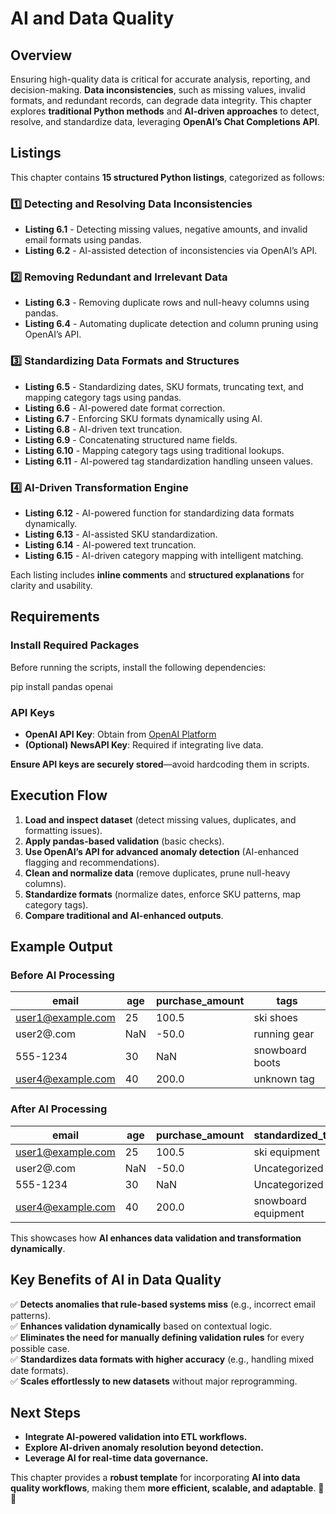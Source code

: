 # **AI and Data Quality**  

## **Overview**  
Ensuring high-quality data is critical for accurate analysis, reporting, and decision-making. **Data inconsistencies**, such as missing values, invalid formats, and redundant records, can degrade data integrity. This chapter explores **traditional Python methods** and **AI-driven approaches** to detect, resolve, and standardize data, leveraging **OpenAI’s Chat Completions API**.  

## **Listings**  
This chapter contains **15 structured Python listings**, categorized as follows:  

### **1️⃣ Detecting and Resolving Data Inconsistencies**  
- **Listing 6.1** - Detecting missing values, negative amounts, and invalid email formats using pandas.  
- **Listing 6.2** - AI-assisted detection of inconsistencies via OpenAI’s API.  

### **2️⃣ Removing Redundant and Irrelevant Data**  
- **Listing 6.3** - Removing duplicate rows and null-heavy columns using pandas.  
- **Listing 6.4** - Automating duplicate detection and column pruning using OpenAI’s API.  

### **3️⃣ Standardizing Data Formats and Structures**  
- **Listing 6.5** - Standardizing dates, SKU formats, truncating text, and mapping category tags using pandas.  
- **Listing 6.6** - AI-powered date format correction.  
- **Listing 6.7** - Enforcing SKU formats dynamically using AI.  
- **Listing 6.8** - AI-driven text truncation.  
- **Listing 6.9** - Concatenating structured name fields.  
- **Listing 6.10** - Mapping category tags using traditional lookups.  
- **Listing 6.11** - AI-powered tag standardization handling unseen values.  

### **4️⃣ AI-Driven Transformation Engine**  
- **Listing 6.12** - AI-powered function for standardizing data formats dynamically.  
- **Listing 6.13** - AI-assisted SKU standardization.  
- **Listing 6.14** - AI-powered text truncation.  
- **Listing 6.15** - AI-driven category mapping with intelligent matching.  

Each listing includes **inline comments** and **structured explanations** for clarity and usability.  

## **Requirements**  

### **Install Required Packages**  
Before running the scripts, install the following dependencies:  

pip install pandas openai  

### **API Keys**  
- **OpenAI API Key**: Obtain from [OpenAI Platform](https://platform.openai.com)  
- **(Optional) NewsAPI Key**: Required if integrating live data.  

**Ensure API keys are securely stored**—avoid hardcoding them in scripts.  

## **Execution Flow**  
1. **Load and inspect dataset** (detect missing values, duplicates, and formatting issues).  
2. **Apply pandas-based validation** (basic checks).  
3. **Use OpenAI’s API for advanced anomaly detection** (AI-enhanced flagging and recommendations).  
4. **Clean and normalize data** (remove duplicates, prune null-heavy columns).  
5. **Standardize formats** (normalize dates, enforce SKU patterns, map category tags).  
6. **Compare traditional and AI-enhanced outputs**.  

## **Example Output**  

### **Before AI Processing**  
| email             | age | purchase_amount | tags             |  
|------------------|-----|----------------|-----------------|  
| user1@example.com | 25  | 100.5          | ski shoes       |  
| user2@.com       | NaN | -50.0          | running gear    |  
| 555-1234        | 30  | NaN            | snowboard boots |  
| user4@example.com | 40  | 200.0          | unknown tag     |  

### **After AI Processing**  
| email             | age | purchase_amount | standardized_tags   |  
|------------------|-----|----------------|---------------------|  
| user1@example.com | 25  | 100.5          | ski equipment      |  
| user2@.com       | NaN | -50.0          | Uncategorized      |  
| 555-1234        | 30  | NaN            | Uncategorized      |  
| user4@example.com | 40  | 200.0          | snowboard equipment |  

This showcases how **AI enhances data validation and transformation dynamically**.  

## **Key Benefits of AI in Data Quality**  
✅ **Detects anomalies that rule-based systems miss** (e.g., incorrect email patterns).  
✅ **Enhances validation dynamically** based on contextual logic.  
✅ **Eliminates the need for manually defining validation rules** for every possible case.  
✅ **Standardizes data formats with higher accuracy** (e.g., handling mixed date formats).  
✅ **Scales effortlessly to new datasets** without major reprogramming.  

## **Next Steps**  
- **Integrate AI-powered validation into ETL workflows.**  
- **Explore AI-driven anomaly resolution beyond detection.**  
- **Leverage AI for real-time data governance.**  

This chapter provides a **robust template** for incorporating **AI into data quality workflows**, making them **more efficient, scalable, and adaptable**. 🚀🔥  
